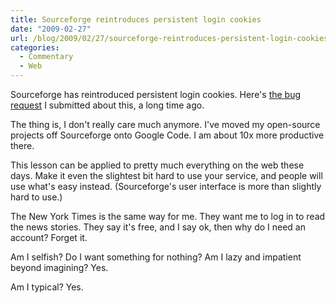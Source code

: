 ```yaml
---
title: Sourceforge reintroduces persistent login cookies
date: "2009-02-27"
url: /blog/2009/02/27/sourceforge-reintroduces-persistent-login-cookies/
categories:
  - Commentary
  - Web
---
```

Sourceforge has reintroduced persistent login cookies. Here's [the bug request](http://sourceforge.net/tracker/?func=detail&#038;atid=350001&#038;aid=1855476&#038;group_id=1) I submitted about this, a long time ago.

The thing is, I don't really care much anymore. I've moved my open-source projects off Sourceforge onto Google Code. I am about 10x more productive there.

This lesson can be applied to pretty much everything on the web these days. Make it even the slightest bit hard to use your service, and people will use what's easy instead. (Sourceforge's user interface is more than slightly hard to use.)

The New York Times is the same way for me. They want me to log in to read the news stories. They say it's free, and I say ok, then why do I need an account? Forget it.

Am I selfish? Do I want something for nothing? Am I lazy and impatient beyond imagining? Yes.

Am I typical? Yes.


